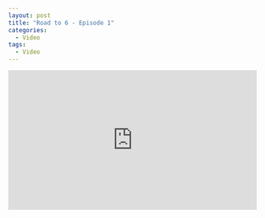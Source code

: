 ```yaml
---
layout: post
title: "Road to 6 - Episode 1"
categories:
  - Video
tags:
  - Video
---
```


<div style="overflow:hidden;padding-bottom:56.25%;position:relative;height:0;">
<iframe style="left:0;top:0;height:100%;width:100%;position:absolute;" width="560" height="315" src="https://www.youtube.com/embed/-Cuz7L9BNpQ?controls=0" frameborder="0" allow="accelerometer; autoplay; encrypted-media; gyroscope; picture-in-picture" allowfullscreen></iframe>
</div>
